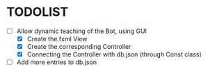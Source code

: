 <h1>TODOLIST</h1>

- [ ] Allow dynamic teaching of the Bot, using GUI
  - [X] Create the.fxml View
  - [X] Create the corresponding Controller
  - [X] Connecting the Controller with db.json (through Const class)
- [ ] Add more entries to db.json
